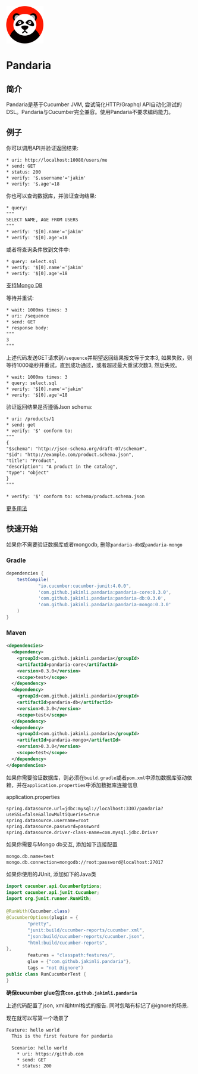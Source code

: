 <a href="https://github.com/jakimli/pandaria">
  <img src="doc/pandaria.png?raw=true" width="100px">
</a>

Pandaria
========

简介
---
Pandaria是基于Cucumber JVM, 尝试简化HTTP/Graphql API自动化测试的DSL。Pandaria与Cucumber完全兼容。使用Pandaria不要求编码能力。


例子
---

你可以调用API并验证返回结果:

```gherkin
* uri: http://localhost:10080/users/me
* send: GET
* status: 200
* verify: '$.username'='jakim'
* verify: '$.age'=18
```

你也可以查询数据库，并验证查询结果:

```gherkin
* query:
"""
SELECT NAME, AGE FROM USERS
"""
* verify: '$[0].name'='jakim'
* verify: '$[0].age'=18
```

或者将查询条件放到文件中:

```gherkin
* query: select.sql
* verify: '$[0].name'='jakim'
* verify: '$[0].age'=18
```
[支持Mongo DB](doc/usage.md#mongodb-operations)

等待并重试:

```gherkin
* wait: 1000ms times: 3
* uri: /sequence
* send: GET
* response body:
"""
3
"""
```
上述代码发送GET请求到`/sequence`并期望返回结果报文等于文本3, 如果失败，则等待1000毫秒并重试，直到成功通过，或者超过最大重试次数3, 然后失败。

```gherkin
* wait: 1000ms times: 3
* query: select.sql
* verify: '$[0].name'='jakim'
* verify: '$[0].age'=18
```

验证返回结果是否遵循Json schema:
```gherkin
* uri: /products/1
* send: get
* verify: '$' conform to:
"""
{
"$schema": "http://json-schema.org/draft-07/schema#",
"$id": "http://example.com/product.schema.json",
"title": "Product",
"description": "A product in the catalog",
"type": "object"
}
"""

* verify: '$' conform to: schema/product.schema.json
```

[更多用法](doc/usage.md)

快速开始
-------

如果你不需要验证数据库或者mongodb, 删除`pandaria-db`或`pandaria-mongo`

### Gradle
```groovy
dependencies {
    testCompile(
            "io.cucumber:cucumber-junit:4.0.0",
            'com.github.jakimli.pandaria:pandaria-core:0.3.0',
            'com.github.jakimli.pandaria:pandaria-db:0.3.0',
            'com.github.jakimli.pandaria:pandaria-mongo:0.3.0'
    )
}
```

### Maven
```xml
<dependencies>
  <dependency>
    <groupId>com.github.jakimli.pandaria</groupId>
    <artifactId>pandaria-core</artifactId>
    <version>0.3.0</version>
    <scope>test</scope>
  </dependency>
  <dependency>
    <groupId>com.github.jakimli.pandaria</groupId>
    <artifactId>pandaria-db</artifactId>
    <version>0.3.0</version>
    <scope>test</scope>
  </dependency>
  <dependency>
    <groupId>com.github.jakimli.pandaria</groupId>
    <artifactId>pandaria-mongo</artifactId>
    <version>0.3.0</version>
    <scope>test</scope>
  </dependency>
</dependencies>
```

如果你需要验证数据库，则必须在`build.gradle`或者`pom.xml`中添加数据库驱动依赖，并在`application.properties`中添加数据库连接信息

application.properties
```
spring.datasource.url=jdbc:mysql://localhost:3307/pandaria?useSSL=false&allowMultiQueries=true
spring.datasource.username=root
spring.datasource.password=password
spring.datasource.driver-class-name=com.mysql.jdbc.Driver
```

如果你需要与Mongo db交互, 添加如下连接配置
```
mongo.db.name=test
mongo.db.connection=mongodb://root:password@localhost:27017
```

如果你使用的JUnit, 添加如下的Java类
```java
import cucumber.api.CucumberOptions;
import cucumber.api.junit.Cucumber;
import org.junit.runner.RunWith;

@RunWith(Cucumber.class)
@CucumberOptions(plugin = {
        "pretty",
        "junit:build/cucumber-reports/cucumber.xml",
        "json:build/cucumber-reports/cucumber.json",
        "html:build/cucumber-reports",
},
        features = "classpath:features/",
        glue = {"com.github.jakimli.pandaria"},
        tags = "not @ignore")
public class RunCucumberTest {
}
```
**确保cucumber glue包含`com.github.jakimli.pandaria`**

上述代码配置了json, xml和html格式的报告. 同时忽略有标记了@ignore的场景.

现在就可以写第一个场景了
```gherkin
Feature: hello world
  This is the first feature for pandaria

  Scenario: hello world
    * uri: https://github.com
    * send: GET
    * status: 200
```
